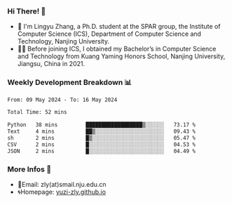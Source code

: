 ### Hi There! 👋 
- 🐳 I'm Lingyu Zhang, a Ph.D. student at the SPAR group, the Institute of Computer Science (ICS), Department of Computer Science and Technology, Nanjing University.
- 🧑‍🎓 Before joining ICS, I obtained my Bachelor’s in Computer Science and Technology from Kuang Yaming Honors School, Nanjing University, Jiangsu, China in 2021.

### Weekly Development Breakdown :bar_chart:

<!--START_SECTION:waka-->

```txt
From: 09 May 2024 - To: 16 May 2024

Total Time: 52 mins

Python   38 mins         ██████████████████▒░░░░░░   73.17 %
Text     4 mins          ██▒░░░░░░░░░░░░░░░░░░░░░░   09.43 %
sh       2 mins          █▒░░░░░░░░░░░░░░░░░░░░░░░   05.47 %
CSV      2 mins          █░░░░░░░░░░░░░░░░░░░░░░░░   04.53 %
JSON     2 mins          █░░░░░░░░░░░░░░░░░░░░░░░░   04.49 %
```

<!--END_SECTION:waka-->

<!--
### Github Contributions :octocat:

![](https://raw.githubusercontent.com/yuzi-zly/yuzi-zly/output/github-contribution-grid-snake.svg)              
-->

### More Infos 📖

- 📧Email: zly(at)smail.nju.edu.cn
- 🌀Homepage: [yuzi-zly.github.io](https://yuzi-zly.github.io/)
